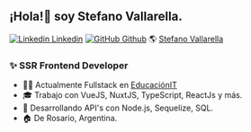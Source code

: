 ## ¡Hola!👋 soy **Stefano Vallarella**.



[![Linkedin](https://i.stack.imgur.com/gVE0j.png) Linkedin](https://www.linkedin.com/in/stefanovallarella/)
[![GitHub](https://i.stack.imgur.com/tskMh.png) Github](https://github.com/stefanovallarella)
🌎 [Stefano Vallarella](https://stefanovallarella.com.ar/)


### ✨ SSR Frontend Developer  

- 👨‍💻  Actualmente Fullstack en [EducaciónIT](http://educacionit.com)
- 🎓  Trabajo con VueJS, NuxtJS, TypeScript, ReactJs y más.
- :seedling:  Desarrollando API's con Node.js, Sequelize, SQL.
- 🏠  De Rosario, Argentina. 






<!--

**stefanovallarella/stefanovallarella** is a ✨ _special_ ✨ repository because its `README.md` (this file) appears on your GitHub profile.

Here are some ideas to get you started:

- 🔭 I’m currently working on ...
- 🌱 I’m currently learning ...
- 👯 I’m looking to collaborate on ...
- 🤔 I’m looking for help with ...
- 💬 Ask me about ...
- 📫 How to reach me: ...
- 😄 Pronouns: ...
- ⚡ Fun fact: ...

-->

